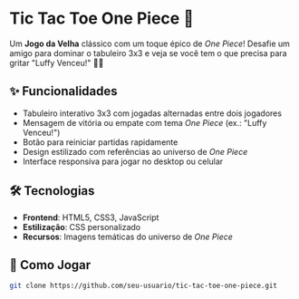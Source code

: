 # Tic Tac Toe One Piece 🎩

Um **Jogo da Velha** clássico com um toque épico de *One Piece*! Desafie um amigo para dominar o tabuleiro 3x3 e veja se você tem o que precisa para gritar "Luffy Venceu!" 🏴‍☠️

## ✨ Funcionalidades
- Tabuleiro interativo 3x3 com jogadas alternadas entre dois jogadores
- Mensagem de vitória ou empate com tema *One Piece* (ex.: "Luffy Venceu!")
- Botão para reiniciar partidas rapidamente
- Design estilizado com referências ao universo de *One Piece*
- Interface responsiva para jogar no desktop ou celular

## 🛠 Tecnologias
- **Frontend**: HTML5, CSS3, JavaScript
- **Estilização**: CSS personalizado
- **Recursos**: Imagens temáticas do universo de *One Piece*

## 🚀 Como Jogar
   ```bash
   git clone https://github.com/seu-usuario/tic-tac-toe-one-piece.git
